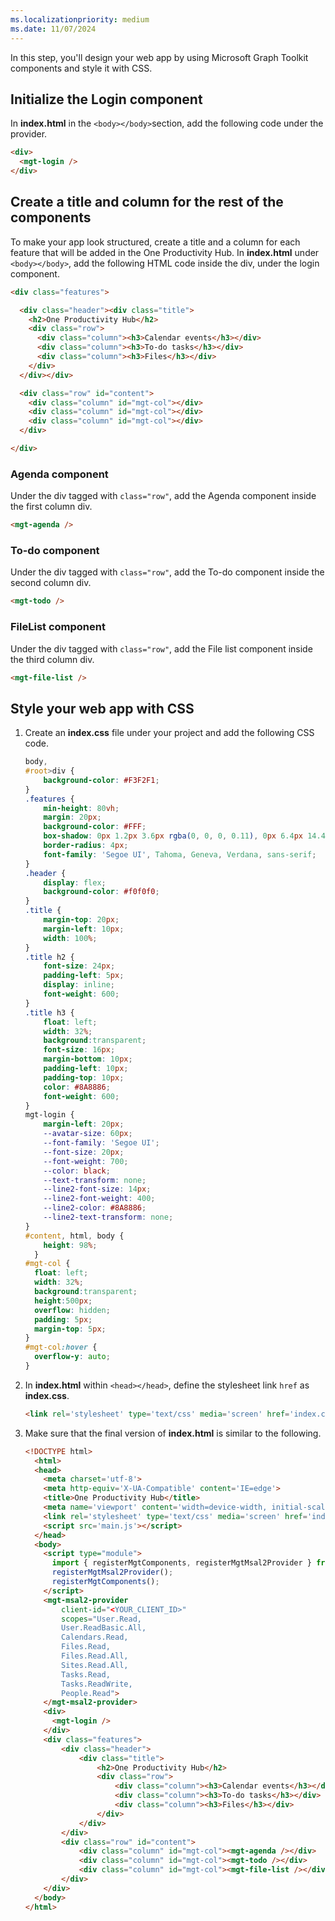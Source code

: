 ```yaml
---
ms.localizationpriority: medium
ms.date: 11/07/2024
---
```


<!-- markdownlint-disable MD041 -->

In this step, you'll design your web app by using Microsoft Graph Toolkit components and style it with CSS.

## Initialize the Login component

In **index.html** in the `<body></body>`section, add the following code under the provider.

```html
<div>
  <mgt-login />
</div>
```

## Create a title and column for the rest of the components

To make your app look structured, create a title and a column for each feature that will be added in the One Productivity Hub. In **index.html** under `<body></body>`, add the following HTML code inside the div, under the login component.

```HTML
<div class="features">

  <div class="header"><div class="title">
    <h2>One Productivity Hub</h2>
    <div class="row">
      <div class="column"><h3>Calendar events</h3></div>
      <div class="column"><h3>To-do tasks</h3></div>
      <div class="column"><h3>Files</h3></div>
    </div>
  </div></div>

  <div class="row" id="content">
    <div class="column" id="mgt-col"></div>
    <div class="column" id="mgt-col"></div>
    <div class="column" id="mgt-col"></div>
  </div>

</div>
```

### Agenda component

Under the div tagged with `class="row"`, add the Agenda component inside the first column div.

```HTML
<mgt-agenda />
```

### To-do component

Under the div tagged with `class="row"`, add the To-do component inside the second column div.

```HTML
<mgt-todo />
```

### FileList component

Under the div tagged with `class="row"`, add the File list component inside the third column div.

```HTML
<mgt-file-list />
```

## Style your web app with CSS

1. Create an **index.css** file under your project and add the following CSS code.

    ```css
    body,
    #root>div {
        background-color: #F3F2F1;
    }
    .features {
        min-height: 80vh;
        margin: 20px;
        background-color: #FFF;
        box-shadow: 0px 1.2px 3.6px rgba(0, 0, 0, 0.11), 0px 6.4px 14.4px rgba(0, 0, 0, 0.13);
        border-radius: 4px;
        font-family: 'Segoe UI', Tahoma, Geneva, Verdana, sans-serif;
    }
    .header {
        display: flex;
        background-color: #f0f0f0;
    }
    .title {
        margin-top: 20px;
        margin-left: 10px;
        width: 100%;
    }
    .title h2 {
        font-size: 24px;
        padding-left: 5px;
        display: inline;
        font-weight: 600;
    }
    .title h3 {
        float: left;
        width: 32%;
        background:transparent;
        font-size: 16px;
        margin-bottom: 10px;
        padding-left: 10px;
        padding-top: 10px;
        color: #8A8886;
        font-weight: 600;
    }
    mgt-login {
        margin-left: 20px;
        --avatar-size: 60px;
        --font-family: 'Segoe UI';
        --font-size: 20px;
        --font-weight: 700;
        --color: black;
        --text-transform: none;
        --line2-font-size: 14px;
        --line2-font-weight: 400;
        --line2-color: #8A8886;
        --line2-text-transform: none;
    }
    #content, html, body {
        height: 98%;
      }
    #mgt-col {
      float: left;
      width: 32%;
      background:transparent;
      height:500px;
      overflow: hidden;
      padding: 5px;
      margin-top: 5px;
    }
    #mgt-col:hover {
      overflow-y: auto;
    }
    ```

1. In **index.html** within `<head></head>`, define the stylesheet link `href` as **index.css**.

    ```html
    <link rel='stylesheet' type='text/css' media='screen' href='index.css'>
    ```

1. Make sure that the final version of **index.html** is similar to the following.

    ```html
    <!DOCTYPE html>
      <html>
      <head>
        <meta charset='utf-8'>
        <meta http-equiv='X-UA-Compatible' content='IE=edge'>
        <title>One Productivity Hub</title>
        <meta name='viewport' content='width=device-width, initial-scale=1'>
        <link rel='stylesheet' type='text/css' media='screen' href='index.css'>
        <script src='main.js'></script>
      </head>
      <body>
        <script type="module">
          import { registerMgtComponents, registerMgtMsal2Provider } from "https://unpkg.com/@microsoft/mgt@4";
          registerMgtMsal2Provider();
          registerMgtComponents();
        </script>
        <mgt-msal2-provider
            client-id="<YOUR_CLIENT_ID>"
            scopes="User.Read,
            User.ReadBasic.All,
            Calendars.Read,
            Files.Read,
            Files.Read.All,
            Sites.Read.All,
            Tasks.Read,
            Tasks.ReadWrite,
            People.Read">
        </mgt-msal2-provider>
        <div>
          <mgt-login />
        </div>
        <div class="features">
            <div class="header">
                <div class="title">
                    <h2>One Productivity Hub</h2>
                    <div class="row">
                        <div class="column"><h3>Calendar events</h3></div>
                        <div class="column"><h3>To-do tasks</h3></div>
                        <div class="column"><h3>Files</h3></div>
                    </div>
                </div>
            </div>
            <div class="row" id="content">
                <div class="column" id="mgt-col"><mgt-agenda /></div>
                <div class="column" id="mgt-col"><mgt-todo /></div>
                <div class="column" id="mgt-col"><mgt-file-list /></div>
            </div>
        </div>
      </body>
    </html>
    ```
